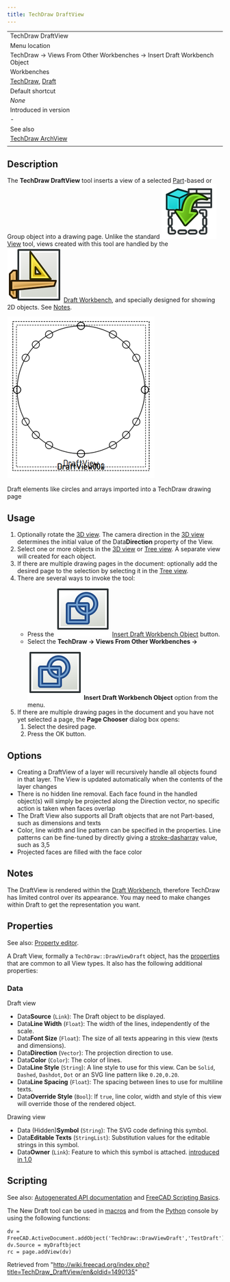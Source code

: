 ```yaml
---
title: TechDraw DraftView
---
```


|                                                                                                   |
| ------------------------------------------------------------------------------------------------- |
| TechDraw DraftView                                                                                |
| Menu location                                                                                     |
| TechDraw → Views From Other Workbenches → Insert Draft Workbench Object                           |
| Workbenches                                                                                       |
| [TechDraw](/TechDraw_Workbench "TechDraw Workbench"), [Draft](/Draft_Workbench "Draft Workbench") |
| Default shortcut                                                                                  |
| _None_                                                                                            |
| Introduced in version                                                                             |
| -                                                                                                 |
| See also                                                                                          |
| [TechDraw ArchView](/TechDraw_ArchView "TechDraw ArchView")                                       |
|                                                                                                   |

## Description

The **TechDraw DraftView** tool inserts a view of a selected [Part](/Part_Workbench "Part Workbench")-based or Group object into a drawing page. Unlike the standard ![](/src/assets/images/TechDraw_View.svg) [View](/TechDraw_View "TechDraw View") tool, views created with this tool are handled by the ![](/src/assets/images/Workbench_Draft.svg) [Draft Workbench](/Draft_Workbench "Draft Workbench"), and specially designed for showing 2D objects. See [Notes](#Notes).

![](/src/assets/images/TechDraw_DraftView_example.png)

Draft elements like circles and arrays imported into a TechDraw drawing page

## Usage

1. Optionally rotate the [3D view](/3D_view "3D view"). The camera direction in the [3D view](/3D_view "3D view") determines the initial value of the Data**Direction** property of the View.
2. Select one or more objects in the [3D view](/3D_view "3D view") or [Tree view](/Tree_view "Tree view"). A separate view will created for each object.
3. If there are multiple drawing pages in the document: optionally add the desired page to the selection by selecting it in the [Tree view](/Tree_view "Tree view").
4. There are several ways to invoke the tool:
   - Press the ![](/src/assets/images/TechDraw_DraftView.svg) [Insert Draft Workbench Object](/TechDraw_DraftView "TechDraw DraftView") button.
   - Select the **TechDraw → Views From Other Workbenches → ![](/src/assets/images/TechDraw_DraftView.svg) Insert Draft Workbench Object** option from the menu.
5. If there are multiple drawing pages in the document and you have not yet selected a page, the **Page Chooser** dialog box opens:
   1. Select the desired page.
   2. Press the OK button.

## Options

- Creating a DraftView of a layer will recursively handle all objects found in that layer. The View is updated automatically when the contents of the layer changes
- There is no hidden line removal. Each face found in the handled object(s) will simply be projected along the Direction vector, no specific action is taken when faces overlap
- The Draft View also supports all Draft objects that are not Part-based, such as dimensions and texts
- Color, line width and line pattern can be specified in the properties. Line patterns can be fine-tuned by directly giving a [stroke-dasharray](https://www.w3.org/TR/SVG/painting.html#StrokeProperties) value, such as 3,5
- Projected faces are filled with the face color

## Notes

The DraftView is rendered within the [Draft Workbench](/Draft_Workbench "Draft Workbench"), therefore TechDraw has limited control over its appearance. You may need to make changes within Draft to get the representation you want.

## Properties

See also: [Property editor](/Property_editor "Property editor").

A Draft View, formally a `TechDraw::DrawViewDraft` object, has the [properties](/TechDraw_View#Properties_Part_View "TechDraw View") that are common to all View types. It also has the following additional properties:

### Data

Draft view

- Data**Source** (`Link`): The Draft object to be displayed.
- Data**Line Width** (`Float`): The width of the lines, independently of the scale.
- Data**Font Size** (`Float`): The size of all texts appearing in this view (texts and dimensions).
- Data**Direction** (`Vector`): The projection direction to use.
- Data**Color** (`Color`): The color of lines.
- Data**Line Style** (`String`): A line style to use for this view. Can be `Solid`, `Dashed`, `Dashdot`, `Dot` or an SVG line pattern like `0.20,0.20`.
- Data**Line Spacing** (`Float`): The spacing between lines to use for multiline texts.
- Data**Override Style** (`Bool`): If `true`, line color, width and style of this view will override those of the rendered object.

Drawing view

- Data (Hidden)**Symbol** (`String`): The SVG code defining this symbol.
- Data**Editable Texts** (`StringList`): Substitution values for the editable strings in this symbol.
- Data**Owner** (`Link`): Feature to which this symbol is attached. [introduced in 1.0](/Release_notes_1.0 "Release notes 1.0")

## Scripting

See also: [Autogenerated API documentation](https://freecad.github.io/SourceDoc/) and [FreeCAD Scripting Basics](/FreeCAD_Scripting_Basics "FreeCAD Scripting Basics").

The New Draft tool can be used in [macros](/Macros "Macros") and from the [Python](/Python "Python") console by using the following functions:

```
dv = FreeCAD.ActiveDocument.addObject('TechDraw::DrawViewDraft','TestDraft')
dv.Source = myDraftbject
rc = page.addView(dv)

```

Retrieved from "<http://wiki.freecad.org/index.php?title=TechDraw_DraftView/en&oldid=1490135>"
